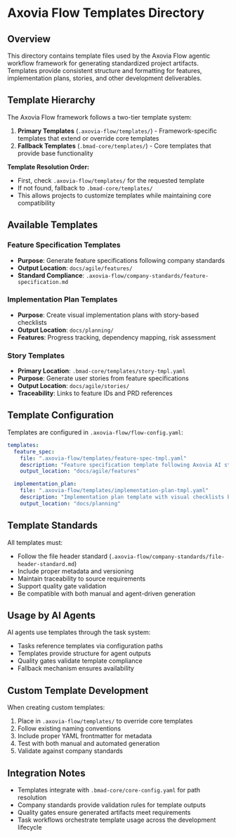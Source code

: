 # Axovia Flow Templates Directory

## Overview

This directory contains template files used by the Axovia Flow agentic workflow framework for generating standardized project artifacts. Templates provide consistent structure and formatting for features, implementation plans, stories, and other development deliverables.

## Template Hierarchy

The Axovia Flow framework follows a two-tier template system:

1. **Primary Templates** (`.axovia-flow/templates/`) - Framework-specific templates that extend or override core templates
2. **Fallback Templates** (`.bmad-core/templates/`) - Core templates that provide base functionality

**Template Resolution Order:**
- First, check `.axovia-flow/templates/` for the requested template
- If not found, fallback to `.bmad-core/templates/`
- This allows projects to customize templates while maintaining core compatibility

## Available Templates

### Feature Specification Templates
- **Purpose**: Generate feature specifications following company standards
- **Output Location**: `docs/agile/features/`
- **Standard Compliance**: `.axovia-flow/company-standards/feature-specification.md`

### Implementation Plan Templates  
- **Purpose**: Create visual implementation plans with story-based checklists
- **Output Location**: `docs/planning/`
- **Features**: Progress tracking, dependency mapping, risk assessment

### Story Templates
- **Primary Location**: `.bmad-core/templates/story-tmpl.yaml`
- **Purpose**: Generate user stories from feature specifications
- **Output Location**: `docs/agile/stories/`
- **Traceability**: Links to feature IDs and PRD references

## Template Configuration

Templates are configured in `.axovia-flow/flow-config.yaml`:

```yaml
templates:
  feature_spec:
    file: ".axovia-flow/templates/feature-spec-tmpl.yaml"
    description: "Feature specification template following Axovia AI standards"
    output_location: "docs/agile/features"

  implementation_plan:
    file: ".axovia-flow/templates/implementation-plan-tmpl.yaml" 
    description: "Implementation plan template with visual checklists by story"
    output_location: "docs/planning"
```

## Template Standards

All templates must:
- Follow the file header standard (`.axovia-flow/company-standards/file-header-standard.md`)
- Include proper metadata and versioning
- Maintain traceability to source requirements
- Support quality gate validation
- Be compatible with both manual and agent-driven generation

## Usage by AI Agents

AI agents use templates through the task system:
- Tasks reference templates via configuration paths
- Templates provide structure for agent outputs
- Quality gates validate template compliance
- Fallback mechanism ensures availability

## Custom Template Development

When creating custom templates:
1. Place in `.axovia-flow/templates/` to override core templates
2. Follow existing naming conventions
3. Include proper YAML frontmatter for metadata
4. Test with both manual and automated generation
5. Validate against company standards

## Integration Notes

- Templates integrate with `.bmad-core/core-config.yaml` for path resolution
- Company standards provide validation rules for template outputs  
- Quality gates ensure generated artifacts meet requirements
- Task workflows orchestrate template usage across the development lifecycle
